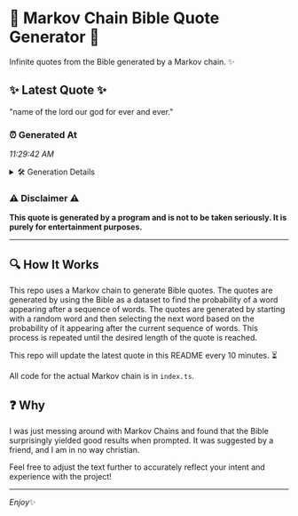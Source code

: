 # 📖 Markov Chain Bible Quote Generator 📖

Infinite quotes from the Bible generated by a Markov chain. ✨

## ✨ Latest Quote ✨
"name of the lord our god for ever and ever."

### ⏰ Generated At
*11:29:42 AM*

<details>
    <summary>🛠️ Generation Details</summary>
    <p>
        <strong>🌱 Seed:</strong> name<br>
        <strong>🔄 Iterations:</strong> 9<br>
        <strong>📜 Context History:</strong><br>[ name ]: of<br>[ name, of ]: the<br>[ name, of, the ]: lord<br>[ name, of, the, lord ]: our<br>[ name, of, the, lord, our ]: god<br>[ name, of, the, lord, our, god ]: for<br>[ of, the, lord, our, god, for ]: ever<br>[ the, lord, our, god, for, ever ]: and<br>[ lord, our, god, for, ever, and ]: ever.<br>
    </p>
</details>

### ⚠️ Disclaimer ⚠️
**This quote is generated by a program and is not to be taken seriously. It is purely for entertainment purposes.**

---

## 🔍 How It Works

This repo uses a Markov chain to generate Bible quotes. The quotes are generated by using the Bible as a dataset to find the probability of a word appearing after a sequence of words. The quotes are generated by starting with a random word and then selecting the next word based on the probability of it appearing after the current sequence of words. This process is repeated until the desired length of the quote is reached.

This repo will update the latest quote in this README every 10 minutes. ⏳

All code for the actual Markov chain is in `index.ts`.

## ❓ Why

I was just messing around with Markov Chains and found that the Bible surprisingly yielded good results when prompted. 
It was suggested by a friend, and I am in no way christian.

Feel free to adjust the text further to accurately reflect your intent and experience with the project!

---

*Enjoy*✨
